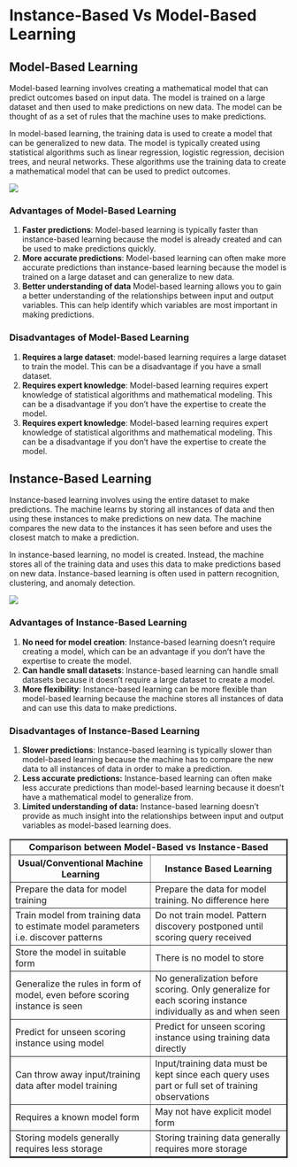 
#   Instance-Based Vs Model-Based Learning



## Model-Based Learning

Model-based learning involves creating a mathematical model that can predict outcomes based on input data. The model is trained on a large dataset and then used to make predictions on new data. The model can be thought of as a set of rules that the machine uses to make predictions.

In model-based learning, the training data is used to create a model that can be generalized to new data. The model is typically created using statistical algorithms such as linear regression, logistic regression, decision trees, and neural networks. These algorithms use the training data to create a mathematical model that can be used to predict outcomes.

![](https://miro.medium.com/v2/resize:fit:700/1*yXSPjsFDaZyFkCtkxRXRrA.png)


### Advantages of Model-Based Learning

1.  **Faster predictions**: Model-based learning is typically faster than instance-based learning because the model is already created and can be used to make predictions quickly.
2.  **More accurate predictions**: Model-based learning can often make more accurate predictions than instance-based learning because the model is trained on a large dataset and can generalize to new data.
3.  **Better understanding of data**  Model-based learning allows you to gain a better understanding of the relationships between input and output variables. This can help identify which variables are most important in making predictions.

### Disadvantages of Model-Based Learning

1.  **Requires a large dataset**: model-based learning requires a large dataset to train the model. This can be a disadvantage if you have a small dataset.
2.  **Requires expert knowledge**: Model-based learning requires expert knowledge of statistical algorithms and mathematical modeling. This can be a disadvantage if you don’t have the expertise to create the model.
3.  **Requires expert knowledge**: Model-based learning requires expert knowledge of statistical algorithms and mathematical modeling. This can be a disadvantage if you don’t have the expertise to create the model.

##  Instance-Based Learning

Instance-based learning involves using the entire dataset to make predictions. The machine learns by storing all instances of data and then using these instances to make predictions on new data. The machine compares the new data to the instances it has seen before and uses the closest match to make a prediction.

In instance-based learning, no model is created. Instead, the machine stores all of the training data and uses this data to make predictions based on new data. Instance-based learning is often used in pattern recognition, clustering, and anomaly detection.

![](https://miro.medium.com/v2/resize:fit:700/1*qscVGbR4Lc0_0hu2TADVdg.png)

### Advantages of Instance-Based Learning

1.  **No need for model creation**: Instance-based learning doesn’t require creating a model, which can be an advantage if you don’t have the expertise to create the model.
2.  **Can handle small datasets**: Instance-based learning can handle small datasets because it doesn’t require a large dataset to create a model.
3.  **More flexibility**: Instance-based learning can be more flexible than model-based learning because the machine stores all instances of data and can use this data to make predictions.

### Disadvantages of Instance-Based Learning

1.  **Slower predictions**: Instance-based learning is typically slower than model-based learning because the machine has to compare the new data to all instances of data in order to make a prediction.
2.  **Less accurate predictions:**  Instance-based learning can often make less accurate predictions than model-based learning because it doesn’t have a mathematical model to generalize from.
3.  **Limited understanding of data:**  Instance-based learning doesn’t provide as much insight into the relationships between input and output variables as model-based learning does.



<table  border="2">
    <tr>
        <td colspan="2" align="center"><b>Comparison between Model-Based vs Instance-Based</b></td>
    </tr>
    <tr>
        <th>Usual/Conventional Machine Learning</th>
        <th>Instance Based Learning</th>
    </tr>
    <tr>
        <td>Prepare the data for model training</td>
        <td>Prepare the data for model training. No difference here</td>
    </tr>
    <tr>
        <td>Train model from training data to estimate model parameters i.e. discover patterns</td>
        <td>Do not train model. Pattern discovery postponed until scoring query received</td>
    </tr>
    <tr>
        <td>Store the model in suitable form</td>
        <td>There is no model to store</td>
    </tr>
    <tr>
        <td>Generalize the rules in form of model, even before scoring instance is seen</td>
        <td>No generalization before scoring. Only generalize for each scoring instance individually as and when seen</td>
    </tr>
    <tr>
        <td>Predict for unseen scoring instance using model</td>
        <td>Predict for unseen scoring instance using training data directly</td>
    </tr>
    <tr>
        <td>Can throw away input/training data after model training</td>
        <td>Input/training data must be kept since each query uses part or full set of training observations</td>
    </tr>
    <tr>
        <td>Requires a known model form</td>
        <td>May not have explicit model form</td>
    </tr>
    <tr>
        <td>Storing models generally requires less storage</td>
        <td>Storing training data generally requires more storage</td>
    </tr>
</table>
